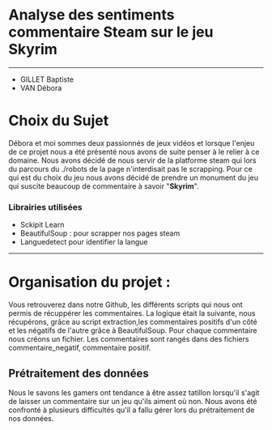 # Analyse des sentiments commentaire Steam sur le jeu Skyrim
---------------

- GILLET Baptiste
- VAN Débora 



# Choix du Sujet

Débora et moi sommes deux passionnés de jeux vidéos et lorsque l'enjeu de ce projet nous a été présenté nous avons de suite penser à le relier à ce domaine.
Nous avons décidé de nous servir de la platforme steam qui lors du parcours du ./robots de la page n'interdisait pas le scrapping. 
Pour ce qui est du choix du jeu nous avons décidé de prendre un monument du jeu qui suscite beaucoup de commentaire à savoir "**Skyrim**".



### Librairies utilisées 

- Sckipit Learn
- BeautifulSoup : pour scrapper nos pages steam
- Languedetect pour identifier la langue
-----

# Organisation du projet :

Vous retrouverez dans notre Github, les différents scripts qui nous ont permis de récuppérer les commentaires.
La logique était la suivante, nous récupérons, grâce au script extraction,les commentaires positifs d'un côté et les négatifs de l'autre grâce à BeautifulSoup. Pour chaque commentaire nous créons un fichier.
Les commentaires sont rangés dans des fichiers commentaire_negatif, commentaire positif.



## Prétraitement des données

Nous le savons les gamers ont tendance à être assez tatillon lorsqu'il s'agit de laisser un commentaire sur un jeu qu'ils aiment où non. Nous avons été confronté à plusieurs difficultés qu'il a fallu gérer lors du prétraitement de nos données.
